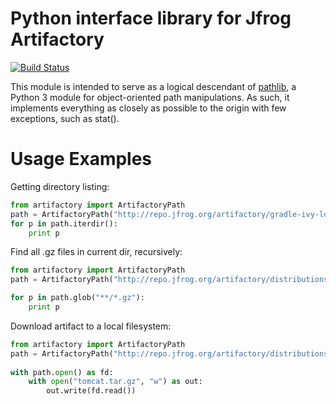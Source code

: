 # Python interface library for Jfrog Artifactory #

[![Build Status](https://travis-ci.org/Parallels/artifactory.svg?branch=master)](https://travis-ci.org/Parallels/artifactory)

This module is intended to serve as a logical descendant of [pathlib](https://docs.python.org/3/library/pathlib.html), a Python 3 module for object-oriented path manipulations. As such, it implements everything as closely as possible to the origin with few exceptions, such as stat().

# Usage Examples #

Getting directory listing:

```python
from artifactory import ArtifactoryPath
path = ArtifactoryPath("http://repo.jfrog.org/artifactory/gradle-ivy-local")
for p in path.iterdir():
    print p
```
Find all .gz files in current dir, recursively:

```python
from artifactory import ArtifactoryPath
path = ArtifactoryPath("http://repo.jfrog.org/artifactory/distributions/org/")

for p in path.glob("**/*.gz"):
    print p
```

Download artifact to a local filesystem:

```python
from artifactory import ArtifactoryPath
path = ArtifactoryPath("http://repo.jfrog.org/artifactory/distributions/org/apache/tomcat/apache-tomcat-7.0.11.tar.gz")
    
with path.open() as fd:
    with open("tomcat.tar.gz", "w") as out:
        out.write(fd.read())
```
